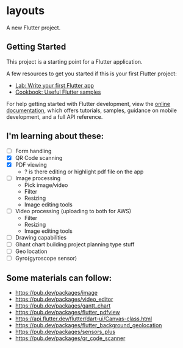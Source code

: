 # layouts

A new Flutter project.

## Getting Started

This project is a starting point for a Flutter application.

A few resources to get you started if this is your first Flutter project:

- [Lab: Write your first Flutter app](https://docs.flutter.dev/get-started/codelab)
- [Cookbook: Useful Flutter samples](https://docs.flutter.dev/cookbook)

For help getting started with Flutter development, view the
[online documentation](https://docs.flutter.dev/), which offers tutorials,
samples, guidance on mobile development, and a full API reference.

## I'm learning about these:
- [ ] Form handling
- [x] QR Code scanning
- [x] PDF viewing
  - ? is there editing or highlight pdf file on the app 
- [ ] Image processing
  - Pick image/video
  - Filter
  - Resizing
  - Image editing tools
- [ ] Video processing (uploading to both for AWS)
  - Filter
  - Resizing
  - Image editing tools
- [ ] Drawing capabilities
- [ ] Ghant chart building project planning type stuff
- [ ] Geo location
- [ ] Gyro(gyroscope sensor)

## Some materials can follow:
- https://pub.dev/packages/image
- https://pub.dev/packages/video_editor
- https://pub.dev/packages/gantt_chart
- https://pub.dev/packages/flutter_pdfview
- https://api.flutter.dev/flutter/dart-ui/Canvas-class.html
- https://pub.dev/packages/flutter_background_geolocation
- https://pub.dev/packages/sensors_plus
- https://pub.dev/packages/qr_code_scanner
